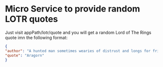 # Micro Service to provide random LOTR quotes

Just visit appPath/lotr/quote and you will get a random Lord of The Rings quote imn the following format:

```json
{
"author": "A hunted man sometimes wearies of distrust and longs for friendship.",
"quote": "Aragorn"
}
```
